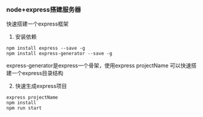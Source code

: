 ### node+express搭建服务器

快速搭建一个express框架
1. 安装依赖
```
npm install express --save -g
npm install express-generator --save -g
```
express-generator是express一个骨架，使用express projectName 可以快速搭建一个express目录结构

2. 快速生成express项目
```
express projectName
npm install
npm run start
```
